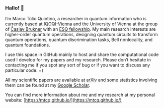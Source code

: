 ### Hallo! 👋

I’m Marco Túlio Quintino, a researcher in quantum information who is currently based at [IQOQI-Vienna](https://www.oeaw.ac.at/esq/home/esq-postdocs/postdoc-application/current-esq-postdocs/quintino-marco-tulio) and the University of Vienna at the group of [Časlav Brukner](https://www.quantumfoundations.org/people.html) with an [ESQ fellowship](https://www.oeaw.ac.at/esq/home/esq-postdocs/postdoc-application/current-esq-postdocs/quintino-marco-tulio). My main research interests are higher-order quantum operations, designing quantum circuits to transform quantum operations, quantum discrimination tasks, Bell nonlocality, and quantum foundations.

I use this space in GitHub mainly to host and share the computational code used I develop for my papers and my research. Please don’t hesitate in contacting me if you spot any sort of bug or if you want to discuss any particular code. =)

All my scientific papers are available at [arXiv](https://arxiv.org/a/quintino_m_1.html) and some statistics involving them can be found at my [Google Scholar](https://scholar.google.com/citations?user=9S-Jrs4AAAAJ&hl).

You can find more information about me and my research at my personal website: [https://mtcq.github.io/](https://mtcq.github.io/)


<!--
**mtcq/mtcq** is a ✨ _special_ ✨ repository because its `README.md` (this file) appears on your GitHub profile.

Here are some ideas to get you started:

- 🔭 I’m currently working on ...
- 🌱 I’m currently learning ...
- 👯 I’m looking to collaborate on ...
- 🤔 I’m looking for help with ...
- 💬 Ask me about ...
- 📫 How to reach me: ...
- 😄 Pronouns: ...
- ⚡ Fun fact: ...
-->
